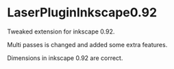 # LaserPluginInkscape0.92
Tweaked extension for inkscape 0.92.

Multi passes is changed and added some extra features.

Dimensions in inkscape 0.92 are correct.

